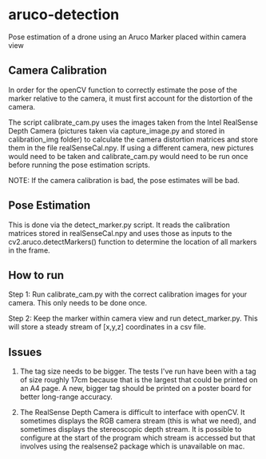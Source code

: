 # aruco-detection
Pose estimation of a drone using an Aruco Marker placed within camera view


## Camera Calibration
In order for the openCV function to correctly estimate the pose of the marker relative to the camera, it must first account for the distortion of the camera. 

The script calibrate_cam.py uses the images taken from the Intel RealSense Depth Camera (pictures taken via capture_image.py and stored in calibration_img folder) to calculate the camera distortion matrices and store them in the file realSenseCal.npy. If using a different camera, new pictures would need to be taken and calibrate_cam.py would need to be run once before running the pose estimation scripts.

NOTE: If the camera calibration is bad, the pose estimates will be bad.

## Pose Estimation
This is done via the detect_marker.py script. It reads the calibration matrices stored in realSenseCal.npy and uses those as inputs to the cv2.aruco.detectMarkers() function to determine the location of all markers in the frame.

## How to run
Step 1: Run calibrate_cam.py with the correct calibration images for your camera. This only needs to be done once.

Step 2: Keep the marker within camera view and run detect_marker.py. This will store a steady stream of [x,y,z] coordinates in a csv file.

## Issues
1. The tag size needs to be bigger. The tests I've run have been with a tag of size roughly 17cm because that is the largest that could be printed on an A4 page. A new, bigger tag should be printed on a poster board for better long-range accuracy.

2. The RealSense Depth Camera is difficult to interface with openCV. It sometimes displays the RGB camera stream (this is what we need), and sometimes displays the stereoscopic depth stream. It is possible to configure at the start of the program which stream is accessed but that involves using the realsense2 package which is unavailable on mac.

